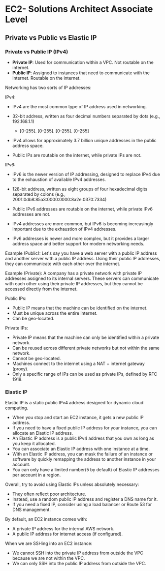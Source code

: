 # EC2- Solutions Architect Associate Level

## Private vs Public vs Elastic IP

### Private vs Public IP (IPv4)

- **Private IP**: Used for communication within a VPC. Not routable on the internet.
- **Public IP**: Assigned to instances that need to communicate with the internet. Routable on the internet.

Networking has two sorts of IP addresses:

IPv4:

- IPv4 are the most common type of IP address used in networking.
- 32-bit address, written as four decimal numbers separated by dots (e.g., 192.168.1.1)

  - [0-255]. [0-255]. [0-255]. [0-255]

- IPv4 allows for approximately 3.7 billion unique addresses in the public address space.
- Public IPs are routable on the internet, while private IPs are not.

IPv6:

- IPv6 is the newer version of IP addressing, designed to replace IPv4 due to the exhaustion of available IPv4 addresses.
- 128-bit address, written as eight groups of four hexadecimal digits separated by colons (e.g., 2001:0db8:85a3:0000:0000:8a2e:0370:7334)

- Public IPv6 addresses are routable on the internet, while private IPv6 addresses are not.

- IPv4 addresses are more common, but IPv6 is becoming increasingly important due to the exhaustion of IPv4 addresses.
- IPv6 addresses is newer and more complex, but it provides a larger address space and better support for modern networking needs.

Example (Public): Let's say you have a web server with a public IP address and another server with a public IP address. Using their public IP addresses, they can communicate with each other over the internet.

Example (Private): A company has a private network with private IP addresses assigned to its internal servers. These servers can communicate with each other using their private IP addresses, but they cannot be accessed directly from the internet.

Public IPs:

- Public IP means that the machine can be identified on the internet.
- Must be unique across the entire internet.
- Can be geo-located.

Private IPs:

- Private IP means that the machine can only be identified within a private network.
- Can be reused across different private networks but not within the same network.
- Cannot be geo-located.
- Machines connect to the internet using a NAT + internet gateway (proxy).
- Only a specific range of IPs can be used as private IPs, defined by RFC 1918.

### Elastic IP

Elastic IP is a static public IPv4 address designed for dynamic cloud computing.

- When you stop and start an EC2 instance, it gets a new public IP address.
- If you need to have a fixed public IP address for your instance, you can allocate an Elastic IP address.
- An Elastic IP address is a public IPv4 address that you own as long as you keep it allocated.
- You can associate an Elastic IP address with one instance at a time.
- With an Elastic IP address, you can mask the failure of an instance or software by quickly remapping the address to another instance in your account.
- You can only have a limited number(5 by default) of Elastic IP addresses per account in a region.

Overall, try to avoid using Elastic IPs unless absolutely necessary:

- They often reflect poor architecture.
- Instead, use a random public IP address and register a DNS name for it.
- If you need a fixed IP, consider using a load balancer or Route 53 for DNS management.

By default, an EC2 instance comes with:

- A private IP address for the internal AWS network.
- A public IP address for internet access (if configured).

When we are SSHing into an EC2 instance:

- We cannot SSH into the private IP address from outside the VPC because we are not within the VPC.
- We can only SSH into the public IP address from outside the VPC.
